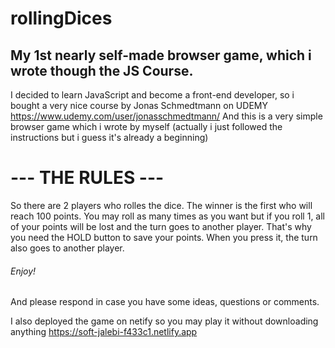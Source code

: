 # rollingDices
## My 1st nearly self-made browser game, which i wrote though the JS Course.
I decided to learn JavaScript and become a front-end developer, so i bought a very nice course by Jonas Schmedtmann on UDEMY https://www.udemy.com/user/jonasschmedtmann/
And this is a very simple browser game which i wrote by myself (actually i just followed the instructions but i guess it's already a beginning)

# --- THE RULES ---
So there are 2 players who rolles the dice. The winner is the first who will reach 100 points. You may roll as many times as you want but if you roll 1, all of your
points will be lost and the turn goes to another player. That's why you need the HOLD button to save your points. When you press it, the turn also goes to another player.

###### Enjoy!
And please respond in case you have some ideas, questions or comments.

I also deployed the game on netify so you may play it without downloading anything https://soft-jalebi-f433c1.netlify.app

